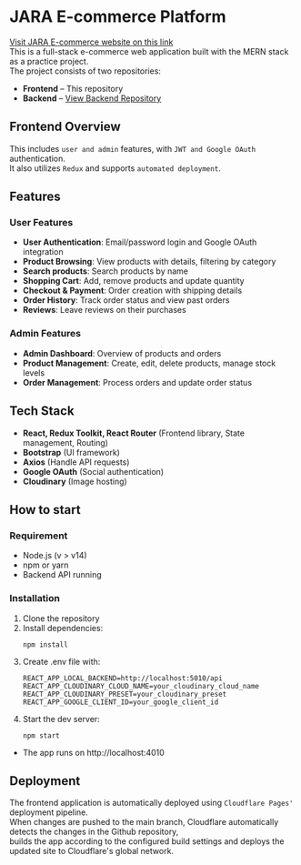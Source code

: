 # JARA E-commerce Platform

[Visit JARA E-commerce website on this link](https://ecommerce-fe-4gm.pages.dev)  
This is a full-stack e-commerce web application built with the MERN stack as a practice project.  
The project consists of two repositories:

- **Frontend** – This repository
- **Backend** – [View Backend Repository](https://github.com/jeannjang/jara-ecommerce-be)

## Frontend Overview

This includes `user and admin` features, with `JWT and Google OAuth` authentication.  
It also utilizes `Redux` and supports `automated deployment`.

## Features

### User Features

- **User Authentication**: Email/password login and Google OAuth integration
- **Product Browsing**: View products with details, filtering by category
- **Search products**: Search products by name
- **Shopping Cart**: Add, remove products and update quantity
- **Checkout & Payment**: Order creation with shipping details
- **Order History**: Track order status and view past orders
- **Reviews**: Leave reviews on their purchases

### Admin Features

- **Admin Dashboard**: Overview of products and orders
- **Product Management**: Create, edit, delete products, manage stock levels
- **Order Management**: Process orders and update order status

## Tech Stack

- **React, Redux Toolkit, React Router** (Frontend library, State management, Routing)
- **Bootstrap** (UI framework)
- **Axios** (Handle API requests)
- **Google OAuth** (Social authentication)
- **Cloudinary** (Image hosting)

## How to start

### Requirement

- Node.js (v > v14)
- npm or yarn
- Backend API running

### Installation

1. Clone the repository
2. Install dependencies:
   ```
   npm install
   ```
3. Create .env file with:
   ```
   REACT_APP_LOCAL_BACKEND=http://localhost:5010/api
   REACT_APP_CLOUDINARY_CLOUD_NAME=your_cloudinary_cloud_name
   REACT_APP_CLOUDINARY_PRESET=your_cloudinary_preset
   REACT_APP_GOOGLE_CLIENT_ID=your_google_client_id
   ```
4. Start the dev server:
   ```
   npm start
   ```

- The app runs on http://localhost:4010

## Deployment

The frontend application is automatically deployed using `Cloudflare Pages'` deployment pipeline.  
When changes are pushed to the main branch, Cloudflare automatically detects the changes in the Github repository,  
builds the app according to the configured build settings and deploys the updated site to Cloudflare's global network.
